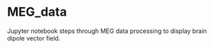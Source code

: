 # MEG_data
Jupyter notebook steps through MEG data processing to display brain dipole vector field.
